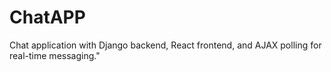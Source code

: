 # ChatAPP
Chat application with Django backend, React frontend, and AJAX polling for real-time messaging."
